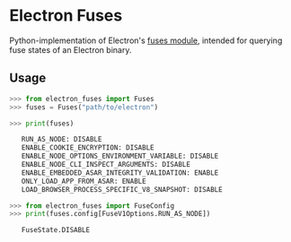 # Electron Fuses

Python-implementation of Electron's [fuses module](https://github.com/electron/fuses), intended for querying fuse states of an Electron binary.


## Usage

```py
>>> from electron_fuses import Fuses
>>> fuses = Fuses("path/to/electron")

>>> print(fuses)

   RUN_AS_NODE: DISABLE
   ENABLE_COOKIE_ENCRYPTION: DISABLE
   ENABLE_NODE_OPTIONS_ENVIRONMENT_VARIABLE: DISABLE
   ENABLE_NODE_CLI_INSPECT_ARGUMENTS: DISABLE
   ENABLE_EMBEDDED_ASAR_INTEGRITY_VALIDATION: ENABLE
   ONLY_LOAD_APP_FROM_ASAR: ENABLE
   LOAD_BROWSER_PROCESS_SPECIFIC_V8_SNAPSHOT: DISABLE

>>> from electron_fuses import FuseConfig
>>> print(fuses.config[FuseV1Options.RUN_AS_NODE])

   FuseState.DISABLE
```